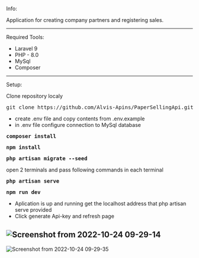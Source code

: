 <p>
Info:
</p>

Application for creating company partners and registering sales.

---

Required Tools:
<ul>
<li>Laravel 9</li>
<li>PHP - 8.0</li>
<li>MySql</li>
<li>Composer</li>
</ul>

---

<p>
Setup:
</p>
Clone repository localy
<pre>git clone https://github.com/Alvis-Apins/PaperSellingApi.git</pre>
<ul>
<li>create .env file and copy contents from .env.example</li>
<li>in .env file configure connection to MySql database</li>
</ul>
<pre>
<b>composer install</b>
</pre>
<pre>
<b>npm install</b>
</pre>
<pre>
<b>php artisan migrate --seed</b>
</pre>
open 2 terminals and pass following commands in each terminal
<pre>
<b>php artisan serve</b>
</pre>
<pre>
<b>npm run dev</b>
</pre>
<ul>
<li>Aplication is up and running get the localhost address that php artisan serve provided</li>
<li>Click generate Api-key and refresh page</li>
</ul>

![Screenshot from 2022-10-24 09-29-14](https://user-images.githubusercontent.com/104777801/197461769-3fbc0ada-2568-4231-ba98-46e37a738536.png)
---

![Screenshot from 2022-10-24 09-29-35](https://user-images.githubusercontent.com/104777801/197461754-dc570881-656a-4a03-a510-7206bce69796.png)



